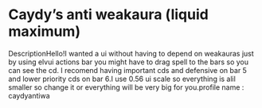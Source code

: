 # Caydy’s anti weakaura (liquid maximum)

DescriptionHello!I wanted a ui without having to depend on weakauras just by using elvui actions bar you might have to drag spell to the bars so you can see the cd. I recomend having important cds and defensive on bar 5 and lower priority cds on bar 6.I use 0.56 ui scale so everything is alil smaller so change it or everything will be very big for you.profile name : caydyantiwa
